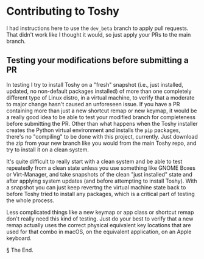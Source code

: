 # Contributing to Toshy

I had instructions here to use the `dev_beta` branch to apply pull requests. That didn't work like I thought it would, so just apply your PRs to the main branch. 

## Testing your modifications before submitting a PR

In testing I try to install Toshy on a "fresh" snapshot (i.e., just installed, updated, no non-default packages installed) of more than one completely different type of Linux distro, in a virtual machine, to verify that a moderate to major change hasn't caused an unforeseen issue. If you have a PR containing more than just a new shortcut remap or new keymap, it would be a really good idea to be able to test your modified branch for completeness before submitting the PR. Other than what happens when the Toshy installer creates the Python virtual environment and installs the `pip` packages, there's no "compiling" to be done with this project, currently. Just download the zip from your new branch like you would from the main Toshy repo, and try to install it on a clean system.  

It's quite difficult to really start with a clean system and be able to test repeatedly from a clean state unless you use something like GNOME Boxes or Virt-Manager, and take snapshots of the clean "just installed" state and after applying system updates (and before attempting to install Toshy). With a snapshot you can just keep revertng the virtual machine state back to before Toshy tried to install any packages, which is a critical part of testing the whole process. 

Less complicated things like a new keymap or app class or shortcut remap don't really need this kind of testing. Just do your best to verify that a new remap actually uses the correct physical equivalent key locations that are used for that combo in macOS, on the equivalent application, on an Apple keyboard.  

§ The End.  
